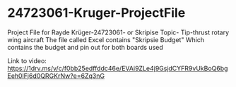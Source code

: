 # 24723061-Kruger-ProjectFile
Project File for Rayde Krüger-24723061- or Skripise Topic- Tip-thrust rotary wing aircraft
The file called Excel contains "Skripsie Budget" Which contains the budget and pin out for both boards used

Link to video:
https://1drv.ms/v/c/f0bb25edffddc46e/EVAi9ZLe4j9GsjdCYFR9vUkBoQ6bgEeh0lFj6d0QRGKrNw?e=6Zq3nG
